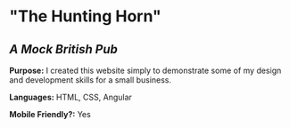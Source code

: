 # "The Hunting Horn"
## *A Mock British Pub*


**Purpose:** I created this website simply to demonstrate some of my design and development skills for a small business.

**Languages:** HTML, CSS, Angular

**Mobile Friendly?:** Yes

